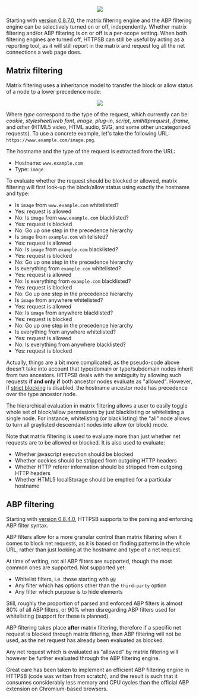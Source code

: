 <p align="center">
    <img src="https://raw.githubusercontent.com/gorhill/httpswitchboard/master/doc/img/httpsb-overview.png" />
</p>

Starting with [version 0.8.7.0](https://github.com/gorhill/httpswitchboard/wiki/Change-log#0870), the matrix filtering engine and the ABP filtering engine can be selectively turned on or off, independently. Whether matrix filtering and/or ABP filtering is on or off is a per-scope setting. When both filtering engines are turned off, HTTPSB can still be useful by acting as a reporting tool, as it will still report in the matrix and request log all the net connections a web page does.

## Matrix filtering

Matrix filtering uses a inheritance model to transfer the block or allow status of a node to a lower precedence node:

<p align="center">
    <img src="https://raw.githubusercontent.com/gorhill/httpswitchboard/master/doc/img/httpsb-mtxfiltering-overview.png" />
</p>

Where _type_ correspond to the type of the request, which currently can be: _cookie_, _stylesheet_/_web font_, _image_, _plug-in_, _script_, _xmlhttprequest_, _iframe_, and _other_ (HTML5 video, HTML audio, SVG, and some other uncategorized requests).
To use a concrete example, let's take the following URL: `https://www.example.com/image.png`.

The hostname and the type of the request is extracted from the URL:

- Hostname: `www.example.com`
- Type: `image`

To evaluate whether the request should be blocked or allowed, matrix filtering will first look-up the block/allow status using exactly the hostname and type:

- Is `image` from `www.example.com` whitelisted?
- Yes: request is allowed
- No: Is `image` from `www.example.com` blacklisted?
- Yes: request is blocked
- No: Go up one step in the precedence hierarchy
- Is `image` from `example.com` whitelisted?
- Yes: request is allowed
- No: Is `image` from `example.com` blacklisted?
- Yes: request is blocked
- No: Go up one step in the precedence hierarchy
- Is everything from `example.com` whitelisted?
- Yes: request is allowed
- No: Is everything from `example.com` blacklisted?
- Yes: request is blocked
- No: Go up one step in the precedence hierarchy
- Is `image` from anywhere whitelisted?
- Yes: request is allowed
- No: Is `image` from anywhere blacklisted?
- Yes: request is blocked
- No: Go up one step in the precedence hierarchy
- Is everything from anywhere whitelisted?
- Yes: request is allowed
- No: Is everything from anywhere blacklisted?
- Yes: request is blocked

Actually, things are a bit more complicated, as the pseudo-code above doesn't take into account that type/domain or type/subdomain nodes inherit from two ancestors. HTTPSB deals with the ambiguity by allowing such requests **if and only if** both ancestor nodes evaluate as "allowed". However, if [strict blocking](/gorhill/httpswitchboard/wiki/%22Strict-blocking%22-illustrated) is disabled, the hostname ancestor node has precedence over the type ancestor node.

The hierarchical evaluation in matrix filtering allows a user to easily toggle whole set of block/allow permissions by just blacklisting or whitelisting a single node. For instance, whitelisting (or blacklisting) the "all" node allows to turn all graylisted descendant nodes into allow (or block) mode.

Note that matrix filtering is used to evaluate more than just whether net requests are to be allowed or blocked. It is also used to evaluate:

- Whether javascript execution should be blocked
- Whether cookies should be stripped from outgoing HTTP headers
- Whether HTTP referer information should be stripped from outgoing HTTP headers
- Whether HTML5 localStorage should be emptied for a particular hostname

## ABP filtering

Starting with [version 0.8.4.0](https://github.com/gorhill/httpswitchboard/wiki/Change-log#0840), HTTPSB supports to the parsing and enforcing ABP filter syntax.

ABP filters allow for a more granular control than matrix filtering when it comes to block net requests, as it is based on finding patterns in the whole URL, rather than just looking at the hostname and type of a net request.

At time of writing, not all ABP filters are supported, though the most common ones are supported. Not supported yet:

- Whitelist filters, i.e. those starting with `@@`
- Any filter which has options other than the `third-party` option
- Any filter which purpose is to hide elements

Still, roughly the proportion of parsed and enforced ABP filters is almost 80% of all ABP filters, or 90% when disregarding ABP filters used for whitelisting (support for these is planned).

ABP filtering takes place **after** matrix filtering, therefore if a specific net request is blocked through matrix filtering, then ABP filtering will not be used, as the net request has already been evaluated as blocked.

Any net request which is evaluated as "allowed" by matrix filtering will however be further evaluated through the ABP filtering engine.

Great care has been taken to implement an efficient ABP filtering engine in HTTPSB (code was written from scratch), and the result is such that it consumes considerably less memory and CPU cycles than the official ABP extension on Chromium-based browsers.